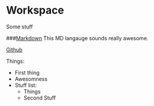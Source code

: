 # Workspace
Some stuff 

###[Markdown](https://help.github.com/articles/markdown-basics/)
This MD langauge sounds really awesome.

[Github](https://github.com)

Things:
* First thing
* Awesomness
* Stuff list:
  * Things
  * Second Stuff
    
